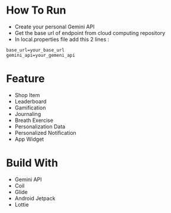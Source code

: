 # How To Run 
- Create your personal Gemini API
- Get the base url of endpoint from cloud computing repository
- In local.properties file add this 2 lines :
```
base_url=your_base_url
gemini_api=your_gemeni_api
```

# Feature
- Shop Item
- Leaderboard
- Gamification
- Journaling
- Breath Exercise
- Personalization Data
- Personalized Notification
- App Widget

# Build With
- Gemini API
- Coil
- Glide
- Android Jetpack
- Lottie
